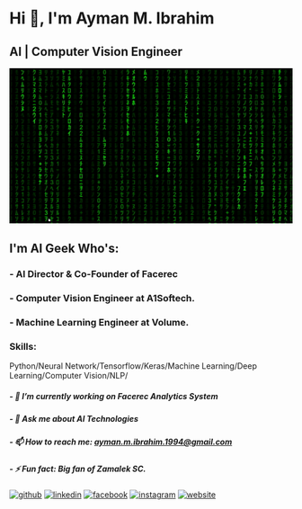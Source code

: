 # Hi 👋, I'm Ayman M. Ibrahim
## AI | Computer Vision Engineer
![AI | Computer Vision Engineer](https://github.com/AymanMIbrahim/AymanMIbrahim/blob/main/screenshot-4.gif)

## I'm AI Geek Who's:
### - AI Director & Co-Founder of Facerec
### - Computer Vision Engineer at A1Softech.
### - Machine Learning Engineer at Volume.

### Skills: 
Python/Neural Network/Tensorflow/Keras/Machine Learning/Deep Learning/Computer Vision/NLP/

##### - 🔭 I’m currently working on Facerec Analytics System  
##### - 💬 Ask me about AI Technologies 
##### - 📫 How to reach me: ayman.m.ibrahim.1994@gmail.com 
##### - ⚡ Fun fact: Big fan of Zamalek SC. 


[<img src='https://cdn.jsdelivr.net/npm/simple-icons@3.0.1/icons/github.svg' alt='github' height='40'>](https://github.com/AymanMIbrahim)  [<img src='https://cdn.jsdelivr.net/npm/simple-icons@3.0.1/icons/linkedin.svg' alt='linkedin' height='40'>](https://www.linkedin.com/in/ayman-m-ibrahim-679640111//)  [<img src='https://cdn.jsdelivr.net/npm/simple-icons@3.0.1/icons/facebook.svg' alt='facebook' height='40'>](https://www.facebook.com/Ayman.M.Ibrahim1994/)  [<img src='https://cdn.jsdelivr.net/npm/simple-icons@3.0.1/icons/instagram.svg' alt='instagram' height='40'>](https://www.instagram.com/ayman_m_ibrahim1994/)  [<img src='https://cdn.jsdelivr.net/npm/simple-icons@3.0.1/icons/icloud.svg' alt='website' height='40'>](https://facerec.net/)  

